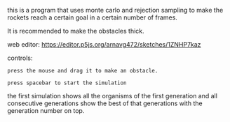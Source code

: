 this is a program that uses monte carlo and rejection sampling to make the rockets reach a certain goal in a certain number of frames. 

It is recommended to make the obstacles thick.

web editor: https://editor.p5js.org/arnavg472/sketches/1ZNHP7kaz

controls:

    press the mouse and drag it to make an obstacle.
    
    press spacebar to start the simulation
    
the first simulation shows all the organisms of the first generation and all consecutive generations show the best of that generations with the generation number on top.
